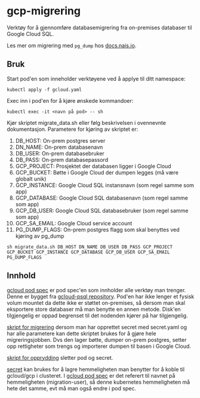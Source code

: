 # gcp-migrering

Verktøy for å gjennomføre databasemigrering fra on-premises databaser til Google Cloud SQL.

Les mer om migrering med `pg_dump` hos [docs.nais.io](https://docs.nais.io/clusters/migrating-databases-to-gcp/#from-on-premise-postgresql).

## Bruk
Start pod'en som inneholder verktøyene ved å applye til ditt namespace: 
```
kubectl apply -f gcloud.yaml
```

Exec inn i pod'en for å kjøre ønskede kommandoer:
```
kubectl exec -it <navn på pod> -- sh
```

Kjør skriptet migrate_data.sh eller følg beskrivelsen i ovennevnte dokumentasjon. 
Parametere for kjøring av skriptet er:
1. DB_HOST: On-prem postgres server
2. DN_NAME: On-prem databasenavn
3. DB_USER: On-prem databasebruker
4. DB_PASS: On-prem databasepassord
5. GCP_PROJECT: Prosjektet der databasen ligger i Google Cloud
6. GCP_BUCKET: Bøtte i Google Cloud der dumpen legges (må være globalt unik)
7. GCP_INSTANCE: Google Cloud SQL instansnavn (som regel samme som app)
8. GCP_DATABASE: Google Cloud SQL databasenavn (som regel samme som app)
9. GCP_DB_USER: Google Cloud SQL databasebruker (som regel samme som app)
10. GCP_SA_EMAIL: Google Cloud service account 
11. PG_DUMP_FLAGS: On-prem postgres flagg som skal benyttes ved kjøring av pg_dump

```
sh migrate_data.sh DB_HOST DN_NAME DB_USER DB_PASS GCP_PROJECT GCP_BUCKET GCP_INSTANCE GCP_DATABASE GCP_DB_USER GCP_SA_EMAIL PG_DUMP_FLAGS
```

## Innhold
[gcloud pod spec](./gcloud.yaml) er pod spec'en som innholder alle verktøy man trenger. Denne er bygget fra [gcloud-psql repository](https://github.com/nais/gcloud-psql). Pod'en har ikke lenger et fysisk volum mountet da dette ikke er støttet on-premises, så dersom man skal eksportere store databaser må man benytte en annen metode. Disk'en tilgjengelig er oppad begrenset til det nodenden kjører på  har tilgjengelig.

[skript for migrering](./migrate_data.sh) dersom man har opprettet secret med secret.yaml og har alle parametere kan dette skriptet brukes for å gjøre hele migreringsjobben. Dvs den lager bøtte, dumper on-prem postgres, setter opp rettigheter som trengs og importerer dumpen til basen i Google Cloud.

[skript for opprydding](./cleanup-migration.sh) sletter pod og secret.

[secret](./secret.yaml) kan brukes for å lagre hemmeligheten man benytter for å koble til gcloud/gcp i clusteret. I [gcloud pod spec](./gcloud.yaml) er det referert til navnet på hemmeligheten (migration-user), så denne kubernetes hemmeligheten må hete det samme, evt må man også endre i pod spec.
